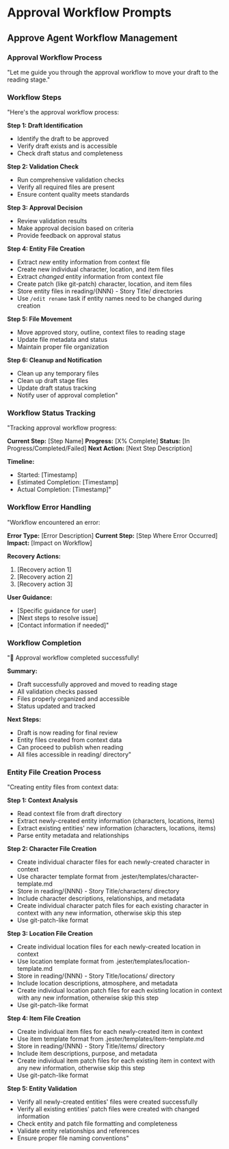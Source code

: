 # Approval Workflow Prompts

## Approve Agent Workflow Management

### Approval Workflow Process
"Let me guide you through the approval workflow to move your draft to the reading stage."

### Workflow Steps
"Here's the approval workflow process:

**Step 1: Draft Identification**
- Identify the draft to be approved
- Verify draft exists and is accessible
- Check draft status and completeness

**Step 2: Validation Check**
- Run comprehensive validation checks
- Verify all required files are present
- Ensure content quality meets standards

**Step 3: Approval Decision**
- Review validation results
- Make approval decision based on criteria
- Provide feedback on approval status

**Step 4: Entity File Creation**
- Extract *new* entity information from context file
- Create new individual character, location, and item files
- Extract *changed* entity information from context file
- Create patch (like git-patch) character, location, and item files
- Store entity files in reading/{NNN} - Story Title/ directories
- Use `/edit rename` task if entity names need to be changed during creation

**Step 5: File Movement**
- Move approved story, outline, context files to reading stage
- Update file metadata and status
- Maintain proper file organization

**Step 6: Cleanup and Notification**
- Clean up any temporary files
- Clean up draft stage files
- Update draft status tracking
- Notify user of approval completion"

### Workflow Status Tracking
"Tracking approval workflow progress:

**Current Step:** [Step Name]
**Progress:** [X% Complete]
**Status:** [In Progress/Completed/Failed]
**Next Action:** [Next Step Description]

**Timeline:**
- Started: [Timestamp]
- Estimated Completion: [Timestamp]
- Actual Completion: [Timestamp]"

### Workflow Error Handling
"Workflow encountered an error:

**Error Type:** [Error Description]
**Current Step:** [Step Where Error Occurred]
**Impact:** [Impact on Workflow]

**Recovery Actions:**
1. [Recovery action 1]
2. [Recovery action 2]
3. [Recovery action 3]

**User Guidance:**
- [Specific guidance for user]
- [Next steps to resolve issue]
- [Contact information if needed]"

### Workflow Completion
"🎉 Approval workflow completed successfully!

**Summary:**
- Draft successfully approved and moved to reading stage
- All validation checks passed
- Files properly organized and accessible
- Status updated and tracked

**Next Steps:**
- Draft is now reading for final review
- Entity files created from context data
- Can proceed to publish when reading
- All files accessible in reading/ directory"

### Entity File Creation Process
"Creating entity files from context data:

**Step 1: Context Analysis**
- Read context file from draft directory
- Extract newly-created entity information (characters, locations, items)
- Extract existing entities' new information (characters, locations, items)
- Parse entity metadata and relationships

**Step 2: Character File Creation**
- Create individual character files for each newly-created character in context
- Use character template format from .jester/templates/character-template.md
- Store in reading/{NNN} - Story Title/characters/ directory
- Include character descriptions, relationships, and metadata
- Create individual character patch files for each existing character in context with any new information, otherwise skip this step
- Use git-patch-like format

**Step 3: Location File Creation**
- Create individual location files for each newly-created location in context
- Use location template format from .jester/templates/location-template.md
- Store in reading/{NNN} - Story Title/locations/ directory
- Include location descriptions, atmosphere, and metadata
- Create individual location patch files for each existing location in context with any new information, otherwise skip this step
- Use git-patch-like format

**Step 4: Item File Creation**
- Create individual item files for each newly-created item in context
- Use item template format from .jester/templates/item-template.md
- Store in reading/{NNN} - Story Title/items/ directory
- Include item descriptions, purpose, and metadata
- Create individual item patch files for each existing item in context with any new information, otherwise skip this step
- Use git-patch-like format

**Step 5: Entity Validation**
- Verify all newly-created entities' files were created successfully
- Verify all existing entities' patch files were created with changed information
- Check entity and patch file formatting and completeness
- Validate entity relationships and references
- Ensure proper file naming conventions"
